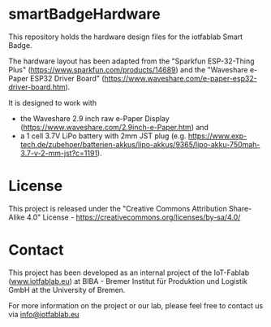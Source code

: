 # smartBadgeHardware
This repository holds the hardware design files for the iotfablab Smart Badge.

The hardware layout has been adapted from the "Sparkfun ESP-32-Thing Plus" (https://www.sparkfun.com/products/14689) and the "Waveshare e-Paper ESP32 Driver Board" (https://www.waveshare.com/e-paper-esp32-driver-board.htm).

It is designed to work with 
* the Waveshare 2.9 inch raw e-Paper Display (https://www.waveshare.com/2.9inch-e-Paper.htm) and 
* a 1 cell 3.7V LiPo battery with 2mm JST plug (e.g. https://www.exp-tech.de/zubehoer/batterien-akkus/lipo-akkus/9365/lipo-akku-750mah-3.7-v-2-mm-jst?c=1191).

# License
This project is released under the "Creative Commons Attribution Share-Alike 4.0" License - https://creativecommons.org/licenses/by-sa/4.0/

# Contact
This project has been developed as an internal project of the IoT-Fablab (www.iotfablab.eu) at BIBA - Bremer Institut für Produktion und Logistik GmbH at the University of Bremen.

For more information on the project or our lab, please feel free to contact us via info@iotfablab.eu